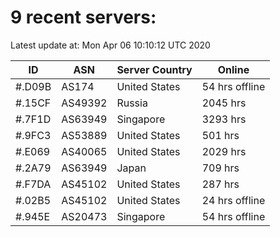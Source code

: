 # 9 recent servers:

Latest update at: Mon Apr 06 10:10:12 UTC 2020

| ID | ASN | Server Country | Online |
| -- | --- | -------------- | ------ |
| #.D09B | AS174 | United States | 54 hrs offline |
| #.15CF | AS49392 | Russia | 2045 hrs |
| #.7F1D | AS63949 | Singapore | 3293 hrs |
| #.9FC3 | AS53889 | United States | 501 hrs |
| #.E069 | AS40065 | United States | 2029 hrs |
| #.2A79 | AS63949 | Japan | 709 hrs |
| #.F7DA | AS45102 | United States | 287 hrs |
| #.02B5 | AS45102 | United States | 24 hrs offline |
| #.945E | AS20473 | Singapore | 54 hrs offline |

